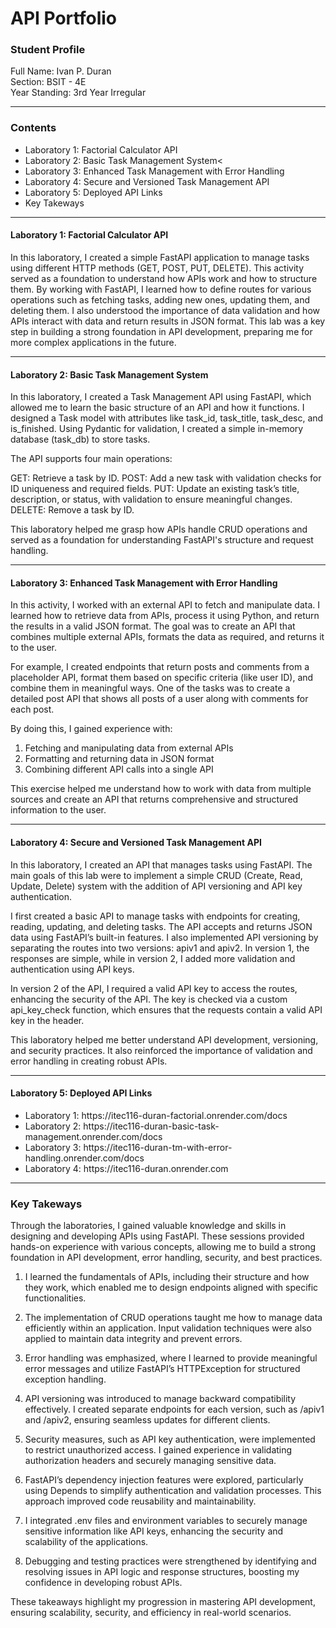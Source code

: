 # API Portfolio

<h3>Student Profile</h3>
Full Name: Ivan P. Duran <br>
Section: BSIT - 4E <br>
Year Standing: 3rd Year Irregular
<hr>

<h3>Contents</h3>
<ul>
  <li>Laboratory 1: Factorial Calculator API</li> 
  <li>Laboratory 2: Basic Task Management System<</li>
  <li>Laboratory 3: Enhanced Task Management with Error Handling</li>
  <li>Laboratory 4: Secure and Versioned Task Management API</li>
  <li>Laboratory 5: Deployed API Links</li>
  <li>Key Takeways</li>
</ul>
<hr>
    
<h4>Laboratory 1: Factorial Calculator API</h4>

In this laboratory, I created a simple FastAPI application to manage tasks using different HTTP methods (GET, POST, PUT, DELETE). This activity served as a foundation to understand how APIs work and how to structure them. By working with FastAPI, I learned how to define routes for various operations such as fetching tasks, adding new ones, updating them, and deleting them. I also understood the importance of data validation and how APIs interact with data and return results in JSON format. This lab was a key step in building a strong foundation in API development, preparing me for more complex applications in the future.
<hr>

<h4>Laboratory 2: Basic Task Management System</h4>

In this laboratory, I created a Task Management API using FastAPI, which allowed me to learn the basic structure of an API and how it functions. I designed a Task model with attributes like task_id, task_title, task_desc, and is_finished. Using Pydantic for validation, I created a simple in-memory database (task_db) to store tasks.

The API supports four main operations:

GET: Retrieve a task by ID.
POST: Add a new task with validation checks for ID uniqueness and required fields.
PUT: Update an existing task’s title, description, or status, with validation to ensure meaningful changes.
DELETE: Remove a task by ID.

This laboratory helped me grasp how APIs handle CRUD operations and served as a foundation for understanding FastAPI's structure and request handling.
<hr>

<h4>Laboratory 3: Enhanced Task Management with Error Handling</h4>
In this activity, I worked with an external API to fetch and manipulate data. I learned how to retrieve data from APIs, process it using Python, and return the results in a valid JSON format. The goal was to create an API that combines multiple external APIs, formats the data as required, and returns it to the user.

For example, I created endpoints that return posts and comments from a placeholder API, format them based on specific criteria (like user ID), and combine them in meaningful ways. One of the tasks was to create a detailed post API that shows all posts of a user along with comments for each post.

By doing this, I gained experience with:
1. Fetching and manipulating data from external APIs
2. Formatting and returning data in JSON format
3. Combining different API calls into a single API

This exercise helped me understand how to work with data from multiple sources and create an API that returns comprehensive and structured information to the user.
<hr>

<h4>Laboratory 4: Secure and Versioned Task Management API</h4>

In this laboratory, I created an API that manages tasks using FastAPI. The main goals of this lab were to implement a simple CRUD (Create, Read, Update, Delete) system with the addition of API versioning and API key authentication.

I first created a basic API to manage tasks with endpoints for creating, reading, updating, and deleting tasks. The API accepts and returns JSON data using FastAPI’s built-in features. I also implemented API versioning by separating the routes into two versions: apiv1 and apiv2. In version 1, the responses are simple, while in version 2, I added more validation and authentication using API keys.

In version 2 of the API, I required a valid API key to access the routes, enhancing the security of the API. The key is checked via a custom api_key_check function, which ensures that the requests contain a valid API key in the header.

This laboratory helped me better understand API development, versioning, and security practices. It also reinforced the importance of validation and error handling in creating robust APIs.
<hr>

<h4>Laboratory 5: Deployed API Links</h4>
<ul>
  <li>Laboratory 1: https://itec116-duran-factorial.onrender.com/docs</li>
  <li>Laboratory 2: https://itec116-duran-basic-task-management.onrender.com/docs</li>
  <li>Laboratory 3: https://itec116-duran-tm-with-error-handling.onrender.com/docs</li>
  <li>Laboratory 4: https://itec116-duran.onrender.com</li>
</ul>
<hr>

<h3>Key Takeways</h3>
Through the laboratories, I gained valuable knowledge and skills in designing and developing APIs using FastAPI. These sessions provided hands-on experience with various concepts, allowing me to build a strong foundation in API development, error handling, security, and best practices.

1. I learned the fundamentals of APIs, including their structure and how they work, which enabled me to design endpoints aligned with specific functionalities.

2. The implementation of CRUD operations taught me how to manage data efficiently within an application. Input validation techniques were also applied to maintain data integrity and prevent errors.

3. Error handling was emphasized, where I learned to provide meaningful error messages and utilize FastAPI’s HTTPException for structured exception handling.

4. API versioning was introduced to manage backward compatibility effectively. I created separate endpoints for each version, such as /apiv1 and /apiv2, ensuring seamless updates for different clients.

5. Security measures, such as API key authentication, were implemented to restrict unauthorized access. I gained experience in validating authorization headers and securely managing sensitive data.

6. FastAPI’s dependency injection features were explored, particularly using Depends to simplify authentication and validation processes. This approach improved code reusability and maintainability.

7. I integrated .env files and environment variables to securely manage sensitive information like API keys, enhancing the security and scalability of the applications.

8. Debugging and testing practices were strengthened by identifying and resolving issues in API logic and response structures, boosting my confidence in developing robust APIs.

These takeaways highlight my progression in mastering API development, ensuring scalability, security, and efficiency in real-world scenarios.


